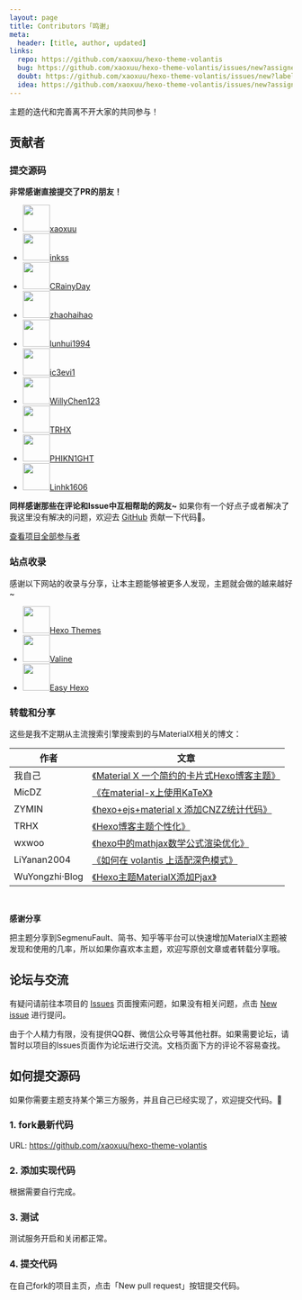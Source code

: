```yaml
---
layout: page
title: Contributors「鸣谢」
meta:
  header: [title, author, updated]
links:
  repo: https://github.com/xaoxuu/hexo-theme-volantis
  bug: https://github.com/xaoxuu/hexo-theme-volantis/issues/new?assignees=&labels=BUG&template=bug-report.md
  doubt: https://github.com/xaoxuu/hexo-theme-volantis/issues/new?labels=疑问&template=question-report.md
  idea: https://github.com/xaoxuu/hexo-theme-volantis/issues/new?assignees=&labels=建议&template=feature-request.md
---
```


主题的迭代和完善离不开大家的共同参与！

## 贡献者

### 提交源码

**非常感谢直接提交了PR的朋友！**

<ul class="pure circle">
<li><a href='https://github.com/xaoxuu'><img height='48px' src='https://avatars1.githubusercontent.com/u/16400144?s=48&v=4'>xaoxuu</a></li>
<li><a href='https://github.com/inkss'><img height='48px' src='https://avatars2.githubusercontent.com/u/31947043?s=48&v=4'>inkss</a></li>
<li><a href='https://github.com/CRainyDay'><img height='48px' src='https://avatars2.githubusercontent.com/u/46487957?s=48&v=4'>CRainyDay</a></li>
<li><a href='https://github.com/zhaohaihao'><img height='48px' src='https://avatars1.githubusercontent.com/u/16284860?s=48&v=4'>zhaohaihao</a></li>
<li><a href='https://github.com/lunhui1994'><img height='48px' src='https://avatars2.githubusercontent.com/u/18746902?s=48&v=4'>lunhui1994</a></li>
<li><a href='https://github.com/ic3evi1'><img height='48px' src='https://avatars0.githubusercontent.com/u/11464700?s=48&v=4'>ic3evi1</a></li>
<li><a href='https://github.com/WillyChen123'><img height='48px' src='https://avatars2.githubusercontent.com/u/8603271?s=48&v=4'>WillyChen123</a></li>
<li><a href='https://github.com/TRHX'><img height='48px' src='https://avatars3.githubusercontent.com/u/42269246?s=48&v=4'>TRHX</a></li>
<li><a href='https://github.com/PHIKN1GHT'><img height='48px' src='https://avatars0.githubusercontent.com/u/42083023?s=48&v=4'>PHIKN1GHT</a></li>
<li><a href='https://github.com/Linhk1606'><img height='48px' src='https://avatars1.githubusercontent.com/u/50829219?s=48&v=4'>Linhk1606</a></li>
</ul>


**同样感谢那些在评论和Issue中互相帮助的网友~**
如果你有一个好点子或者解决了我这里没有解决的问题，欢迎去 <btn>[GitHub](https://github.com/xaoxuu/hexo-theme-volantis/)</btn> 贡献一下代码👏。

<btn class='regular'>[查看项目全部参与者](https://github.com/xaoxuu/hexo-theme-volantis/Contr)</btn>

### 站点收录

感谢以下网站的收录与分享，让本主题能够被更多人发现，主题就会做的越来越好~

<ul class="pure rounded auto-width">
<li><a href='https://hexo.io/themes/'><img height='48px' src='https://img.vim-cn.com/72/7e917e9b7bd3ee1cb593494610506c998eefb2.jpg'>Hexo Themes</a></li>
<li><a href='https://valine.js.org/hexo.html#hexo-theme-volantis'><img height='48px' src='https://img.vim-cn.com/69/c9df34f04c86d32de9096a595fb5865711403c.png'>Valine</a></li>
<li><a href='https://easyhexo.com/2-Theme-use-and-config/2-6-hexo-theme-volantis/'><img height='48px' src='https://img.vim-cn.com/f9/9aa61ab88b95cdbee98929700ec250c640def9.jpg'>Easy Hexo</a></li>
</ul>

### 转载和分享

这些是我不定期从主流搜索引擎搜索到的与MaterialX相关的博文：

| 作者   | 文章                                                         |
| ------ | ------------------------------------------------------------ |
| 我自己 | [《Material X 一个简约的卡片式Hexo博客主题》](https://segmentfault.com/a/1190000016006194) |
| MicDZ | [《在material-x上使用KaTeX》](https://www.micdz.cn/article/katex-on-volantis/) |
| ZYMIN | [《hexo+ejs+material x 添加CNZZ统计代码》](https://zymin.cn/arcticle/hexo+ejs+material.html) |
| TRHX | [《Hexo博客主题个性化》](https://itrhx.com/2018/08/27/A04-Hexo-blog-topic-personalization/) |
| wxwoo | [《hexo中的mathjax数学公式渲染优化》](https://wxwoo.top/2019/05/15/hexo-mathjax-renderer-optimization/) |
| LiYanan2004 | [《如何在 volantis 上适配深色模式》](https://liyanan2004.ml/2019/Enable_Dark_mode_in_your_blog_with_volantis/) |
| WuYongzhi·Blog | [《Hexo主题MaterialX添加Pjax》](https://wuyongzhi.top/undefined/999270176/) |

<br>

**<i class='fas fa-share-alt fa-fw'></i> 感谢分享**

把主题分享到SegmenuFault、简书、知乎等平台可以快速增加MaterialX主题被发现和使用的几率，所以如果你喜欢本主题，欢迎写原创文章或者转载分享哦。


## 论坛与交流

有疑问请前往本项目的 <btn>[Issues](https://github.com/xaoxuu/hexo-theme-volantis/issues)<btn> 页面搜索问题，如果没有相关问题，点击 <btn>[New issue](https://github.com/xaoxuu/hexo-theme-volantis/issues/new)<btn> 进行提问。

由于个人精力有限，没有提供QQ群、微信公众号等其他社群。如果需要论坛，请暂时以项目的Issues页面作为论坛进行交流。文档页面下方的评论不容易查找。


## 如何提交源码

如果你需要主题支持某个第三方服务，并且自己已经实现了，欢迎提交代码。👏

### 1. fork最新代码

URL: https://github.com/xaoxuu/hexo-theme-volantis

### 2. 添加实现代码

根据需要自行完成。

### 3. 测试

测试服务开启和关闭都正常。

### 4. 提交代码

在自己fork的项目主页，点击「New pull request」按钮提交代码。
